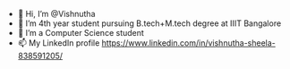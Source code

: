 - 👋 Hi, I’m @Vishnutha
- 👀 I’m 4th year student pursuing B.tech+M.tech degree at IIIT Bangalore
- 🌱 I’m a Computer Science student 
- 📫 My LinkedIn profile
https://www.linkedin.com/in/vishnutha-sheela-838591205/
<!---
Vishnutha/Vishnutha is a ✨ special ✨ repository because its `README.md` (this file) appears on your GitHub profile.
You can click the Preview link to take a look at your changes.
--->
